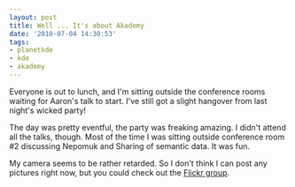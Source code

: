 ```yaml
---
layout: post
title: Well ... It's about Akademy
date: '2010-07-04 14:30:53'
tags:
- planetkde
- kde
- akademy
---
```


Everyone is out to lunch, and I'm sitting outside the conference rooms waiting for Aaron's talk to start. I've still got a slight hangover from last night's wicked party!

The day was pretty eventful, the party was freaking amazing. I didn't attend all the talks, though. Most of the time I was sitting outside conference room #2 discussing Nepomuk and Sharing of semantic data. It was fun.

My camera seems to be rather retarded. So I don't think I can post any pictures right now, but you could check out the <a href="http://www.flickr.com/groups/akademy2010/">Flickr group</a>. 
